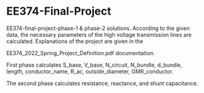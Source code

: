 # EE374-Final-Project
EE374-final-project-phase-1 & phase-2 solutions.
According to the given data, the necessary parameters of the
high voltage transmission lines are calculated. 
Explanations of the project are given in the

EE374_2022_Spring_Project_Definition.pdf documentation.

First phase calculates S_base, V_base, N_circuit, N_bundle,
d_bundle, length, conductor_name, R_ac, outside_diameter, GMR_conductor.

The second phase calculates resistance, reactance, and shunt capacitance. 
